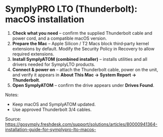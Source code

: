 # SymplyPRO LTO (Thunderbolt): macOS installation

1. **Check what you need** – confirm the supplied Thunderbolt cable and power cord, and a compatible macOS version.
2. **Prepare the Mac** – Apple Silicon / T2 Macs block third‑party kernel extensions by default. Modify the Security Policy in Recovery to allow required extensions.
3. **Install SymplyATOM (combined installer)** – installs utilities and all drivers needed for SymplyLTO products.
4. **Connect & power on** – attach the Thunderbolt cable, power on the unit, and verify it appears in **About This Mac → System Report → Thunderbolt**.
5. **Open SymplyATOM** – confirm the drive appears under **Drives Found**.

Notes:
- Keep macOS and SymplyATOM updated.
- Use approved Thunderbolt 3/4 cables.

Source: https://gosymply.freshdesk.com/support/solutions/articles/80000941364-installation-guide-for-symplypro-lto-macos-
